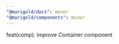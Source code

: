 ```yaml
---
"@marigold/docs": minor
"@marigold/components": minor
---
```


feat(comp): improve Container component
